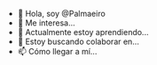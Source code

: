 - 👋 Hola, soy @Palmaeiro
- 👀 Me interesa...
- 🌱 Actualmente estoy aprendiendo...
- 💞️ Estoy buscando colaborar en...
- 📫 Cómo llegar a mí...

<!--- Palmaeiro/Palmaeiro es un repositorio especial ✨ porque su 'README.md' (este archivo) aparece en tu perfil de GitHub. Puede hacer clic en el enlace Vista previa para echar un ✨ vistazo a los cambios. --->
